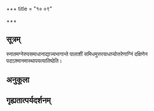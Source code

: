 +++
title = "१० ०९"

+++
## सूत्रम्
स्नातमग्नेरुपसमाधानाद्याज्यभागान्ते पालाशीं समिधमुत्तरयाधाप्योत्तरेणाग्निं दक्षिणेन पदाऽश्मानमास्थापयत्यातिष्ठेति।
## अनुकूला

## गृह्यतात्पर्यदर्शनम्

